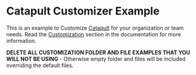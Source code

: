 # Catapult Customizer Example

This is an example to Customize [Catapult](https://github.com/ClarifiedSecurity/catapult) for your organization or team needs. Read the [Customization](https://clarifiedsecurity.github.io/catapult-docs/catapult/03-how-to-customize/) section in the documentation for more information.

**DELETE ALL CUSTOMIZATION FOLDER AND FILE EXAMPLES THAT YOU WILL NOT BE USING** - Otherwise empty folder and files will be included overriding the default files.
